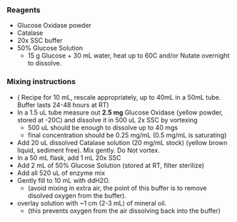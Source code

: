 
### Reagents
* Glucose Oxidase powder
* Catalase
* 20x SSC buffer
* 50% Glucose Solution
	* 15 g Glucose + 30 mL water, heat up to 60C and/or Nutate overnight to dissolve.

### Mixing instructions 
* ( Recipe for 10 mL, rescale appropriately, up to 40mL in a 50mL tube.  Buffer lasts 24-48 hours at RT)
* In a 1.5 uL tube measure out **2.5 mg** Glucose Oxidase (yellow powder, stored at -20C) and dissolve it in 500 uL 2x SSC by vortexing
	* 500 uL should be enough to dissolve up to 40 mgs
	* final concentration should be 0.25 mg/mL (0.5 mg/mL is saturating)
* Add 20 uL dissolved Catalase solution (20 mg/mL stock) (yellow brown liquid, sediment free). Mix gently. Do Not vortex. 
* In a 50 mL flask, add 1 mL 20x SSC
* Add 2 mL of 50% Glucose Solution (stored at RT, filter sterilize)
* Add all 520 uL of enzyme mix
* Gently fill to 10 mL with ddH2O.
	- (avoid mixing in extra air, the point of this buffer is to remove disolved oxygen from the buffer). 
* overlay solution with ~1 cm (2-3 mL) of mineral oil.
	- (this prevents oxygen from the air dissolving back into the buffer)
